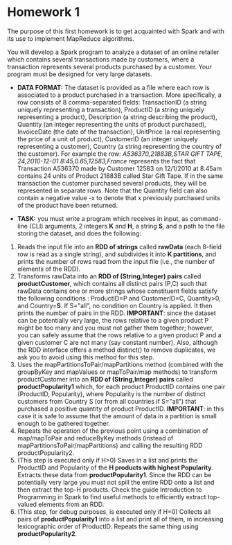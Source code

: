 # Homework 1

The purpose of this first homework is to get acquainted with Spark and with its use to implement MapReduce algorithms.

You will develop a Spark program to analyze a dataset of an online retailer which contains several transactions made by customers,  where a transaction represents several products purchased by a customer. Your program must be designed for very large datasets.

- __DATA FORMAT:__ The dataset is provided as a file where each row is associated to a product purchased in a transaction. More specifically, a row consists of 8 comma-separated fields: TransactionID (a string uniquely representing a transaction),  ProductID (a string uniquely representing a product), Description (a string describing the product), Quantity (an integer representing the units of product purchased), InvoiceDate (the date of the transaction), UnitPrice (a real representing the price of a unit of product), CustomerID (an integer uniquely representing a customer), Country (a string representing the country of the customer). For example the row: _A536370,21883B,STAR GIFT TAPE, 24,2010-12-01 8:45,0.65,12583,France_ represents the fact that Transaction A536370 made by Customer 12583 on 12/1/2010 at 8.45am contains 24 units of Product 21883B called Star Gift Tape. If in the same transaction the customer purchased several products, they will be represented in separate rows. Note that the Quantity field can also contain a negative value -x to denote that x previously purchased units of the product have been returned.

- __TASK:__ you must write a program which receives in input, as command-line (CLI) arguments, 2 integers __K__ and __H__, a string __S__, and a path to the file storing the dataset, and does the following:

1) Reads the input file into an __RDD of strings__ called __rawData__ (each 8-field row is read as a single string), and subdivides it into __K partitions__, and prints the number of rows read from the input file (i.e., the number of elements of the RDD).
2) Transforms rawData into an __RDD of (String,Integer) pairs__ called __productCustomer__, which contains all distinct pairs (P,C) such that rawData contains one or more strings whose constituent fields satisfy the following conditions : ProductID=P and CustomerID=C, Quantity>0, and Country=__S__. If S="all", no condition on Country is applied. It then prints the number of pairs in the RDD. __IMPORTANT__: since the dataset can be potentially very large, the rows relative to a given product P might be too many and you must not gather them together; however, you can safely assume that the rows relative to a given product P and a given customer C are not many (say constant number). Also, although the RDD interface offers a method distinct() to remove duplicates, we ask you to avoid using this method for this step.
3) Uses the mapPartitionsToPair/mapPartitions method (combined with the groupByKey and mapValues or mapToPair/map methods) to transform productCustomer into an __RDD of (String,Integer) pairs__ called __productPopularity1__ which, for each product ProductID contains one pair (ProductID, Popularity), where Popularity is the number of distinct customers from Country S (or from all countries if S="all") that purchased a positive quantity of product ProductID. __IMPORTANT__: in this case it is safe to assume that the amount of data in a partition is small enough to be gathered together.
4) Repeats the operation of the previous point using a combination of map/mapToPair and reduceByKey methods (instead of mapPartitionsToPair/mapPartitions) and calling the resulting RDD productPopularity2.
5) (This step is executed only if H>0) Saves in a list and prints the ProductID and Popularity of the __H products with highest Popularity__. Extracts these data from __productPopularity1__. Since the RDD can be potentially very large you must not spill the entire RDD onto a list and then extract the top-H products. Check the guide Introduction to Programming in Spark to find useful methods to efficiently extract top-valued elements from an RDD.
6) (This step, for debug purposes, is executed only if H=0) Collects all pairs of __productPopularity1__ into a list and print all of them, in increasing lexicographic order of ProductID. Repeats the same thing using __productPopularity2__.
